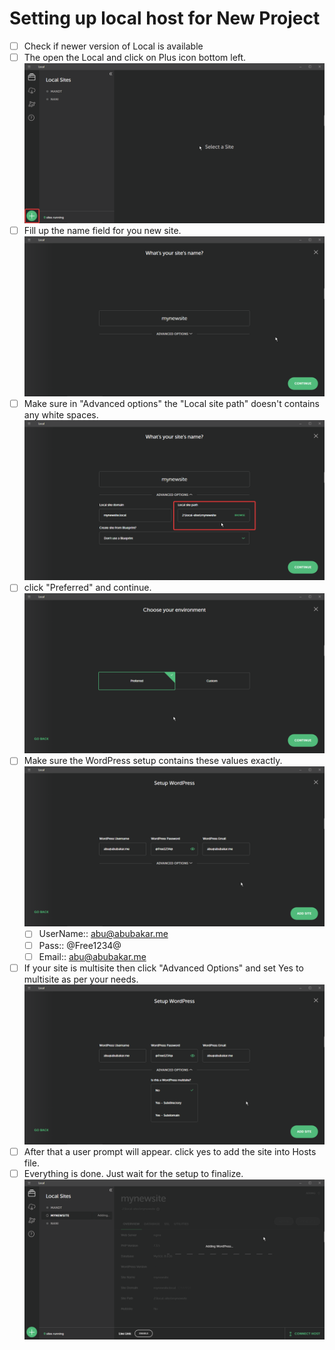 # Setting up local host for New Project

* [ ] Check if newer version of Local is available
* [ ] The open the Local and click on Plus icon bottom left. ![](2020-02-25-17-13-56.png)
* [ ] Fill up the name field for you new site. ![](2020-02-25-17-15-54.png)
* [ ] Make sure in "Advanced options" the "Local site path" doesn't contains any white spaces.![](2020-02-25-17-16-52.png)
* [ ] click "Preferred" and continue. ![](2020-02-25-17-19-13.png)
* [ ] Make sure the WordPress setup contains these values exactly. ![](2020-02-25-17-20-37.png)
  * [ ] UserName:: abu@abubakar.me
  * [ ] Pass:: @Free1234@
  * [ ] Email:: abu@abubakar.me
* [ ] If your site is multisite then click "Advanced Options" and set Yes to multisite as per your needs.![](2020-02-25-17-21-28.png)
* [ ] After that a user prompt will appear. click yes to add the site into Hosts file.
* [ ] Everything is done. Just wait for the setup to finalize. ![](2020-02-25-17-23-23.png)